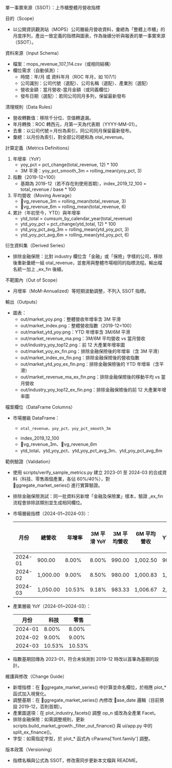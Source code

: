 單一事實來源（SSOT）：上市櫃整體月營收指標

目的（Scope）
- 以公開資訊觀測站（MOPS）公司層級月營收資料，彙總為「整體上市櫃」的月度序列，產出一致定義的指標與圖表，作為後續分析與報表的單一事實來源（SSOT）。

資料來源（Input Schema）
- 檔案：mops_revenue_107_114.csv（或相同結構）
- 欄位需求（自動偵測）：
  - 時間：年/月 或 資料年月（ROC 年月，如 107/1）
  - 公司識別：公司代號（選配）、公司名稱（選配）、產業別（選配）
  - 營收金額：當月營收-當月金額（或同義欄位）
  - 發布日期（選配）：若同公司同月多列，保留最新發布

清理規則（Data Rules）
- 營收轉數值：移除千分位、空值轉遺漏。
- 年月轉換：ROC 轉西元，月第一天為代表期（YYYY-MM-01）。
- 去重：以公司代號＋月份為索引，同公司同月保留最新發布。
- 彙總：以月份為索引，對全部公司總和為 	otal_revenue。

計算定義（Metrics Definitions）
1) 年增率（YoY）
   - yoy_pct = pct_change(total_revenue, 12) * 100
   - 3M 平滑：yoy_pct_smooth_3m = rolling_mean(yoy_pct, 3)
2) 指數（2019-12=100）
   - 基期為 2019-12（若不存在則使用首期），index_2019_12_100 = total_revenue / base * 100
3) 平均營收（Moving Average）
   - vg_revenue_3m = rolling_mean(total_revenue, 3)
   - vg_revenue_6m = rolling_mean(total_revenue, 6)
4) 累計（年初至今，YTD）與年增率
   - ytd_total = cumsum_by_calendar_year(total_revenue)
   - ytd_yoy_pct = pct_change(ytd_total, 12) * 100
   - ytd_yoy_pct_avg_3m = rolling_mean(ytd_yoy_pct, 3)
   - ytd_yoy_pct_avg_6m = rolling_mean(ytd_yoy_pct, 6)

衍生資料集（Derived Series）
- 排除金融保險：比對 industry 欄位含「金融」或「保險」字樣的公司，移除後重新彙總一組 	otal_revenue，並套用與整體市場相同的指標流程。輸出檔名統一加上 _ex_fin 後綴。

不範圍內（Out of Scope）
- 月增率（MoM-Annualized）等短期波動調整，不列入 SSOT 指標。

輸出（Outputs）
- 圖表：
  - out/market_yoy.png：整體營收年增率含 3M 平滑
  - out/market_index.png：整體營收指數（2019-12=100）
  - out/market_ytd_yoy.png：YTD 年增率含 3M/6M 平滑
  - out/market_revenue_ma.png：3M/6M 平均營收 vs 當月營收
  - out/industry_yoy_top12.png：前 12 大產業年增率圖
  - out/market_yoy_ex_fin.png：排除金融保險後的年增率（含 3M 平滑）
  - out/market_index_ex_fin.png：排除金融保險後的營收指數
  - out/market_ytd_yoy_ex_fin.png：排除金融保險後的 YTD 年增率（含平滑）
  - out/market_revenue_ma_ex_fin.png：排除金融保險後的移動平均 vs 當月營收
  - out/industry_yoy_top12_ex_fin.png：排除金融保險後的前 12 大產業年增率圖

檔案欄位（DataFrame Columns）
- 市場層級 DataFrame：
  - 	otal_revenue、yoy_pct、yoy_pct_smooth_3m
  - index_2019_12_100
  - vg_revenue_3m、vg_revenue_6m
  - ytd_total、ytd_yoy_pct、ytd_yoy_pct_avg_3m、ytd_yoy_pct_avg_6m

範例驗證（Validation）
- 使用 scripts/verify_sample_metrics.py 建立 2023-01 至 2024-03 的合成資料（科技、零售兩個產業，各佔 60%/40%），對 ggregate_market_series() 進行實算驗證。
- 排除金融保險測試：同一批資料另新增「金融及保險業」樣本，驗證 _ex_fin 流程會排除該類別並生成相同欄位。
- 市場層級指標（2024-01~2024-03）：

  | 月份 | 總營收 | 年增率 | 3M 平滑 YoY | 3M 平均營收 | 6M 平均營收 | YTD 總額 | YTD 年增率 | YTD YoY 3M 均值 | 指數（基期 2023-01=100） |
  | --- | --- | --- | --- | --- | --- | --- | --- | --- | --- |
  | 2024-01 | 900.00 | 8.00% | 8.00% | 990.00 | 1,002.50 | 900.00 | 8.00% | 8.00% | 108.00 |
  | 2024-02 | 1,000.00 | 9.00% | 8.50% | 980.00 | 1,000.83 | 1,900.00 | 8.52% | 8.26% | 120.00 |
  | 2024-03 | 1,050.00 | 10.53% | 9.18% | 983.33 | 1,006.67 | 2,950.00 | 9.23% | 8.58% | 126.00 |
- 產業層級 YoY（2024-01~2024-03）：

  | 月份 | 科技 | 零售 |
  | --- | --- | --- |
  | 2024-01 | 8.00% | 8.00% |
  | 2024-02 | 9.00% | 9.00% |
  | 2024-03 | 10.53% | 10.53% |
- 指數基期回傳為 2023-01，符合未偵測到 2019-12 時改以首筆為基期的設計。

維護與修改（Change Guide）
- 新增指標：在 ggregate_market_series() 中計算並命名欄位，於相應 plot_* 函式加入視覺化。
- 調整基期：在 ggregate_market_series() 內修改 ase_date 邏輯（目前預設 2019-12，否則首期）。
- 產業圖選項：在 plot_industry_facets() 調整 	op_n 或改為全產業 Facet。
- 排除金融保險：如需調整規則，更新 scripts.build_market_growth._filter_out_finance() 與 ui/app.py 中的 split_ex_finance()。
- 字型：如需指定字型，於 plot_* 函式內 
cParams['font.family'] 調整。

版本政策（Versioning）
- 指標名稱與公式為 SSOT，修改需同步更新本文檔與 README。
